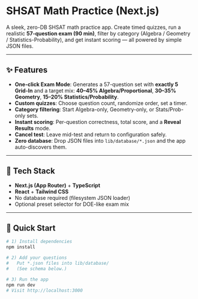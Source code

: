 # SHSAT Math Practice (Next.js)

A sleek, zero-DB SHSAT math practice app. Create timed quizzes, run a realistic **57-question exam (90 min)**, filter by category (Algebra / Geometry / Statistics-Probability), and get instant scoring — all powered by simple JSON files.

---

## ✨ Features

- **One-click Exam Mode**: Generates a 57-question set with **exactly 5 Grid-In** and a target mix: **40–45% Algebra/Proportional**, **30–35% Geometry**, **15–20% Statistics/Probability**.
- **Custom quizzes**: Choose question count, randomize order, set a timer.
- **Category filtering**: Start Algebra-only, Geometry-only, or Stats/Prob-only sets.
- **Instant scoring**: Per-question correctness, total score, and a **Reveal Results** mode.
- **Cancel test**: Leave mid-test and return to configuration safely.
- **Zero database**: Drop JSON files into `lib/database/*.json` and the app auto-discovers them.

---

## 🧱 Tech Stack

- **Next.js (App Router)** + **TypeScript**
- **React** + **Tailwind CSS**
- No database required (filesystem JSON loader)
- Optional preset selector for DOE-like exam mix

---

## 🚀 Quick Start

```bash
# 1) Install dependencies
npm install

# 2) Add your questions
#   Put *.json files into lib/database/
#   (See schema below.)

# 3) Run the app
npm run dev
# Visit http://localhost:3000
